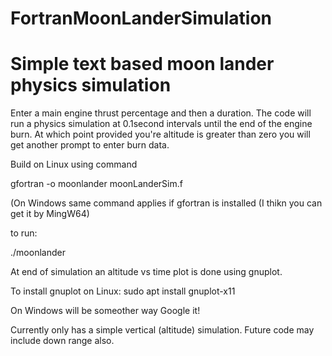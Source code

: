 # FortranMoonLanderSimulation
Simple text based moon lander physics simulation 
================================================

Enter a main engine thrust percentage and then a duration. The code will run a physics simulation at 0.1second intervals until the end of the engine burn. At which point provided you're altitude is greater than zero you will get another prompt to enter burn data.

Build on Linux using command 

gfortran -o moonlander moonLanderSim.f

(On Windows same command applies if gfortran is installed (I thikn you can get it by MingW64)

to run:

./moonlander


At end of simulation an altitude vs time plot is done using gnuplot.

To install gnuplot on Linux: sudo apt install gnuplot-x11

On Windows will be someother way Google it!

Currently only has a simple vertical (altitude) simulation. Future code may include down range also.
